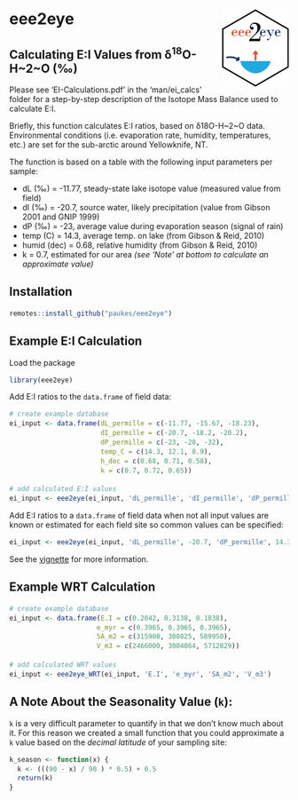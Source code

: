 
# eee2eye <img src="man/figures/eee2eye_logo.png" width="120" align="right"/>

## Calculating E:I Values from δ<sup>18</sup>O-H\~2\~O (‰)

Please see ‘EI-Calculations.pdf’ in the ‘man/ei\_calcs’ folder for a
step-by-step description of the Isotope Mass Balance used to calculate
E:I.

Briefly, this function calculates E:I ratios, based on δ18O-H\~2\~O
data. Environmental conditions (i.e. evaporation rate, humidity,
temperatures, etc.) are set for the sub-arctic around Yellowknife, NT.

The function is based on a table with the following input parameters per
sample:

-   dL (‰) = -11.77, steady-state lake isotope value (measured value
    from field)  
-   dI (‰) = -20.7, source water, likely precipitation (value from
    Gibson 2001 and GNIP 1999)  
-   dP (‰) = -23, average value during evaporation season (signal of
    rain)  
-   temp (C) = 14.3, average temp. on lake (from Gibson & Reid, 2010)  
-   humid (dec) = 0.68, relative humidity (from Gibson & Reid, 2010)  
-   k = 0.7, estimated for our area *(see ‘Note’ at bottom to calculate
    an approximate value)*

## Installation

``` r
remotes::install_github("paukes/eee2eye")
```

## Example E:I Calculation

Load the package

``` r
library(eee2eye)
```

Add E:I ratios to the `data.frame` of field data:

``` r
# create example database
ei_input <- data.frame(dL_permille = c(-11.77, -15.67, -18.23),
                       dI_permille = c(-20.7, -18.2, -20.2),
                       dP_permille = c(-23, -28, -32), 
                       temp_C = c(14.3, 12.1, 8.9), 
                       h_dec = c(0.68, 0.71, 0.58), 
                       k = c(0.7, 0.72, 0.65))

# add calculated E:I values
ei_input <- eee2eye(ei_input, 'dL_permille', 'dI_permille', 'dP_permille', 'temp_C', 'h_dec', 'k')
```

Add E:I ratios to a `data.frame` of field data when not all input values
are known or estimated for each field site so common values can be
specified:

``` r
ei_input <- eee2eye(ei_input, 'dL_permille', -20.7, 'dP_permille', 14.3, 0.68, 0.7)
```

See the
[vignette](https://github.com/paukes/eee2eye/blob/master/man/ei_calc/EI-Calculations.pdf)
for more information.

## Example WRT Calculation

``` r
# create example database
ei_input <- data.frame(E.I = c(0.2042, 0.3138, 0.1838),
                      e_myr = c(0.3965, 0.3965, 0.3965),
                      SA_m2 = c(315900, 300825, 589950),
                      V_m3 = c(2466000, 3004064, 5712829))

# add calculated WRT values
ei_input <- eee2eye_WRT(ei_input, 'E.I', 'e_myr', 'SA_m2', 'V_m3')
```

## A Note About the Seasonality Value (`k`):

`k` is a very difficult parameter to quantify in that we don’t know much
about it. For this reason we created a small function that you could
approximate a `k` value based on the *decimal latitude* of your sampling
site:

``` r
k_season <- function(x) {
  k <- (((90 - x) / 90 ) * 0.5) + 0.5
  return(k)
}
```
